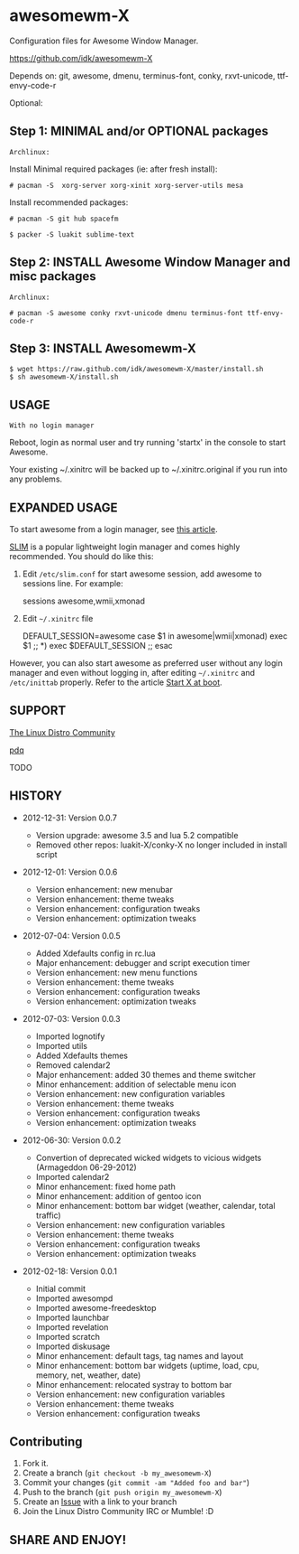 awesomewm-X
===========

Configuration files for Awesome Window Manager.

https://github.com/idk/awesomewm-X

Depends on:  git, awesome, dmenu, terminus-font, conky, rxvt-unicode, ttf-envy-code-r

Optional:


Step 1: MINIMAL and/or OPTIONAL packages
-----------------------------------------------

`Archlinux:`

Install Minimal required packages (ie: after fresh install):

    # pacman -S  xorg-server xorg-xinit xorg-server-utils mesa


Install recommended packages:

    # pacman -S git hub spacefm

    $ packer -S luakit sublime-text


Step 2: INSTALL Awesome Window Manager and misc packages
------------------------------

`Archlinux:`

    # pacman -S awesome conky rxvt-unicode dmenu terminus-font ttf-envy-code-r


Step 3: INSTALL Awesomewm-X
-------------------

    $ wget https://raw.github.com/idk/awesomewm-X/master/install.sh
    $ sh awesomewm-X/install.sh

USAGE
-----

`With no login manager`

Reboot, login as normal user and try running 'startx' in the console to start Awesome. 

Your existing ~/.xinitrc will be backed up to ~/.xinitrc.original
 if you run into any problems.

EXPANDED USAGE
--------------

To start awesome from a login manager, see [this article][3].

[SLIM][4] is a popular lightweight login manager and comes highly recommended. You should do like this:

1) Edit `/etc/slim.conf` for start awesome session, add awesome to sessions line.
For example:

    sessions             awesome,wmii,xmonad

2) Edit `~/.xinitrc` file

    DEFAULT_SESSION=awesome
    case $1 in
      awesome|wmii|xmonad) exec $1 ;;
      *) exec $DEFAULT_SESSION ;;
    esac

However, you can also start awesome as preferred user without any login manager and even without logging in, after editing `~/.xinitrc` and `/etc/inittab` properly. Refer to the article [Start X at boot][5]. 


SUPPORT
-------

[The Linux Distro Community][6]

[pdq][7]


TODO


HISTORY
-------

* 2012-12-31: Version 0.0.7

  - Version upgrade: awesome 3.5 and lua 5.2 compatible
  - Removed other repos: luakit-X/conky-X no longer included in install script


* 2012-12-01: Version 0.0.6

  - Version enhancement: new menubar
  - Version enhancement: theme tweaks
  - Version enhancement: configuration tweaks
  - Version enhancement: optimization tweaks


* 2012-07-04: Version 0.0.5

  - Added Xdefaults config in rc.lua
  - Major enhancement: debugger and script execution timer
  - Version enhancement: new menu functions
  - Version enhancement: theme tweaks
  - Version enhancement: configuration tweaks
  - Version enhancement: optimization tweaks


* 2012-07-03: Version 0.0.3

   - Imported lognotify
   - Imported utils
   - Added Xdefaults themes
   - Removed calendar2
   - Major enhancement: added 30 themes and theme switcher
   - Minor enhancement: addition of selectable menu icon
   - Version enhancement: new configuration variables
   - Version enhancement: theme tweaks
   - Version enhancement: configuration tweaks
   - Version enhancement: optimization tweaks


* 2012-06-30: Version 0.0.2

   - Convertion of deprecated wicked widgets to vicious widgets (Armageddon 06-29-2012)
   - Imported calendar2
   - Minor enhancement: fixed home path
   - Minor enhancement: addition of gentoo icon
   - Minor enhancement: bottom bar widget (weather, calendar, total traffic)
   - Version enhancement: new configuration variables
   - Version enhancement: theme tweaks
   - Version enhancement: configuration tweaks
   - Version enhancement: optimization tweaks


* 2012-02-18: Version 0.0.1
      
   - Initial commit
   - Imported awesompd
   - Imported awesome-freedesktop
   - Imported launchbar
   - Imported revelation
   - Imported scratch
   - Imported diskusage
   - Minor enhancement: default tags, tag names and layout
   - Minor enhancement: bottom bar widgets (uptime, load, cpu, memory, net, weather, date)
   - Minor enhancement: relocated systray to bottom bar
   - Version enhancement: new configuration variables
   - Version enhancement: theme tweaks
   - Version enhancement: configuration tweaks


Contributing
------------

1. Fork it.
2. Create a branch (`git checkout -b my_awesomewm-X`)
3. Commit your changes (`git commit -am "Added foo and bar"`)
4. Push to the branch (`git push origin my_awesomewm-X`)
5. Create an [Issue][7] with a link to your branch
6. Join the Linux Distro Community IRC or Mumble! :D

SHARE AND ENJOY!
----------------

[3]: https://wiki.archlinux.org/index.php/Display_Manager
[4]: https://wiki.archlinux.org/index.php/SLIM
[5]: https://wiki.archlinux.org/index.php/Start_X_at_boot
[6]: http://www.linuxdistrocommunity.com
[7]: https://github.com/idk/awesomewm-X/issues
[9]: http://w3.impa.br/~diego/software/luasocket
